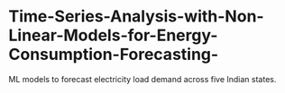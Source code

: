 # Time-Series-Analysis-with-Non-Linear-Models-for-Energy-Consumption-Forecasting-
 ML models to forecast electricity load demand across five Indian states.

